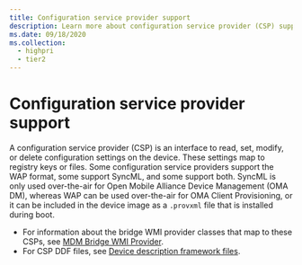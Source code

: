 ```yaml
---
title: Configuration service provider support
description: Learn more about configuration service provider (CSP) supported scenarios.
ms.date: 09/18/2020
ms.collection:
  - highpri
  - tier2
---
```


# Configuration service provider support

A configuration service provider (CSP) is an interface to read, set, modify, or delete configuration settings on the device. These settings map to registry keys or files. Some configuration service providers support the WAP format, some support SyncML, and some support both. SyncML is only used over-the-air for Open Mobile Alliance Device Management (OMA DM), whereas WAP can be used over-the-air for OMA Client Provisioning, or it can be included in the device image as a `.provxml` file that is installed during boot.

- For information about the bridge WMI provider classes that map to these CSPs, see [MDM Bridge WMI Provider](/windows/win32/dmwmibridgeprov/mdm-bridge-wmi-provider-portal).
- For CSP DDF files, see [Device description framework files](configuration-service-provider-ddf.md).
